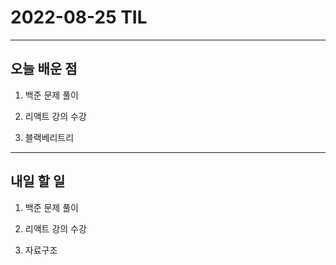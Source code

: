 # 2022-08-25 TIL

---

## 오늘 배운 점

1. 백준 문제 풀이

2. 리액트 강의 수강

3. 블랙베리트리

---

## 내일 할 일

1. 백준 문제 풀이

2. 리액트 강의 수강

3. 자료구조